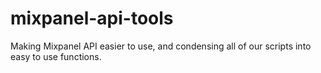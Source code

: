 mixpanel-api-tools
==================

Making Mixpanel API easier to use, and condensing all of our scripts into easy to use functions.
